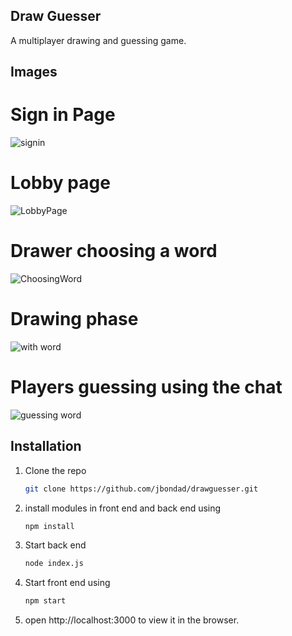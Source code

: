 <!-- ABOUT THE PROJECT -->
## Draw Guesser

A multiplayer drawing and guessing game.

## Images
# Sign in Page
![signin](https://user-images.githubusercontent.com/108786345/179948293-fbcf5161-3a3d-4c9b-aebe-6b46029d9a10.PNG)
# Lobby page
![LobbyPage](https://user-images.githubusercontent.com/108786345/179947062-75d194fa-ee7b-4335-b3c6-a0b7fbfbf07f.PNG)
# Drawer choosing a word
![ChoosingWord](https://user-images.githubusercontent.com/108786345/179947038-9045efce-d846-4c28-8ee3-706a3ad8d81f.png)
# Drawing phase
![with word](https://user-images.githubusercontent.com/108786345/180406851-fc814902-23ae-493a-9eac-c886d605e74d.PNG)
# Players guessing using the chat
![guessing word](https://user-images.githubusercontent.com/108786345/179946693-3f01d627-8c92-4ab1-b37b-f469e96baa65.PNG)


<!-- GETTING STARTED -->
## Installation

1. Clone the repo
   ```sh
   git clone https://github.com/jbondad/drawguesser.git
   ```
3. install modules in front end and back end using
   ```sh
   npm install
   ```
4. Start back end
   ```sh
   node index.js
   ```
5. Start front end using 
   ```sh
   npm start
   ```
6. open http://localhost:3000 to view it in the browser.




